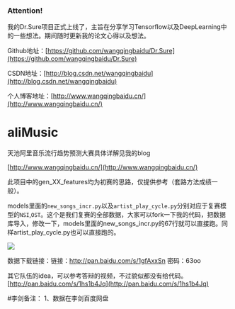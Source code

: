 ### Attention!
我的Dr.Sure项目正式上线了，主旨在分享学习Tensorflow以及DeepLearning中的一些想法。期间随时更新我的论文心得以及想法。

Github地址：[https://github.com/wangqingbaidu/Dr.Sure](https://github.com/wangqingbaidu/Dr.Sure)

CSDN地址：[http://blog.csdn.net/wangqingbaidu](http://blog.csdn.net/wangqingbaidu)

个人博客地址：[http://www.wangqingbaidu.cn/](http://www.wangqingbaidu.cn/)

# aliMusic
天池阿里音乐流行趋势预测大赛具体详解见我的blog

[http://www.wangqingbaidu.cn/](http://www.wangqingbaidu.cn/)

此项目中的gen_XX_features均为初赛的思路，仅提供参考（套路方法成绩一般）。

models里面的`new_songs_incr.py`以及`artist_play_cycle.py`分别对应于复赛模型的`NSI`,`OST`。这个是我们复赛的全部数据，大家可以fork一下我的代码，把数据库导入，修改一下，models里面的new_songs_incr.py的67行就可以直接跑。同样artist_play_cycle.py也可以直接跑的。

![](db.png)

数据下载链接：链接：http://pan.baidu.com/s/1gfAxxSn 密码：63oo

其它队伍的idea，可以参考答辩的视频，不过貌似都没有给代码。[http://pan.baidu.com/s/1hs1b4Jq](http://pan.baidu.com/s/1hs1b4Jq)

#李剑备注：
1、数据在李剑百度网盘
